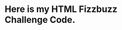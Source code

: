 # Here is my HTML Fizzbuzz Challenge Code.

<!DOCTYPE html>
<html>
<head>
<meta charset="UTF-8">
<title>Fizz Buzz</title>
<script>

function fizzbuzz() {
	var display = document.getElementById('display');
	var displayHTML = "";
	for (i = 0; i < 101; i++) {
		if (i % 15 == 0) displayHTML += "<p>" + "Fizzbuzz" + "</p>";
		else if (i % 3 == 0) displayHTML += "<p>" + "Fizz" + "</p>";
		else if (i % 5 == 0) displayHTML += "<p>" + "Buzz" + "</p>";
		else displayHTML += "<p>" + i + "</p>";	
	}
	display.innerHTML = displayHTML
}

</script>

</head>

<body onload="fizzbuzz()">
<div id="display">

</div>
</body>

</html>
	

